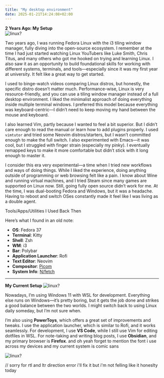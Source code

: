 ```yaml
---
title: "My desktop environment"
date: 2025-01-21T14:24:08+02:00
---
```

**2 Years Ago: My Setup**  
![linux?](/images/linux.jpg)

Two years ago, I was running Fedora Linux with the i3 tiling window manager, fully diving into the open-source ecosystem. I remember at the time I had just started watching Linux YouTubers like Luke Smith, Chris Titus, and many others who got me hooked on trying and learning Linux. I also saw it as an opportunity to build foundational skills for working with different systems, terminals, and tools—especially since it was my first year at university. It felt like a great way to get started.

I used to binge-watch videos comparing Linux distros, but honestly, the specific distro doesn’t matter much. Performance-wise, Linux is very resource-friendly, and you can use a tiling window manager instead of a full desktop environment. I liked the minimalist approach of doing everything inside multiple terminal windows. I preferred this model because everything was keyboard-centric—I didn’t need to keep moving my hand between the mouse and keyboard.

I also learned Vim, partly because I wanted to feel a bit superior. But I didn’t care enough to read the manual or learn how to add plugins properly. I used `vimtutor` and tried some Neovim distros/starters, but I wasn’t committed enough to make the full switch. I also experimented with Emacs—it was cool, but I struggled with finger strain (especially my pinky). I eventually remapped keys to make it more comfortable but didn’t stick with it long enough to master it.

I consider this era very experimental—a time when I tried new workflows and ways of doing things. While I liked the experience, doing anything outside of programming or web browsing felt like a pain. I know about Wine and running virtual machines, and I tried Steam since many games are supported on Linux now. Still, going fully open source didn’t work for me. At the time, I was dual-booting Fedora and Windows, but it was a headache. Having to reboot and switch OSes constantly made it feel like I was living as a double agent.

 Tools/Apps/Utilities I Used Back Then

Here’s what I found in an old note:

- **OS**: Fedora 37
- **Terminal**: Kitty
- **Shell**: Zsh
- **WM**: i3
- **Bar**: Polybar
- **Application Launcher**: Rofi
- **Text Editor**: Neovim
- **Compositor**: [Picom](https://github.com/yshui/picom)
- **System Info**: [N/fetch](https://github.com/unxsh/nitch)

---

**My Current Setup**
![linux?](/images/windows.jpg)

Nowadays, I’m using Windows 11 with WSL for development. Everything else runs on Windows—it’s pretty boring, but it gets the job done and strikes a good balance between the two worlds. I might switch back to using Linux daily someday, but I’m not sure when.

I’m also using **PowerToys**, which offers a great set of improvements and tweaks. I use the application launcher, which is similar to Rofi, and it works seamlessly. For development, I use **VS Code**, while I still use Vim for editing dotfiles in WSL. For note-taking and writing blog posts, I use **Obsidian**, and my primary browser is **Firefox**.
and oh yeah forget to mention the font i use across my devices and my current system
is comic sans 


![linux?](https://res.cloudinary.com/dzkwltgyd/image/upload/v1719848189/glif-run-outputs/lpcyzdudwx4ol1pdc9bk.png)


// sorry for rtl and ltr direction error i'll fix it but i'm not felling like it honeslty today 